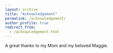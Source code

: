 ```yaml
---
layout: archive
title: "Acknowledgement"
permalink: /acknowledgement/
author_profile: true
redirect_from:
  - /acknowledgement.html
---
```




A great thanks to my Mom and my beloved Maggie.      









